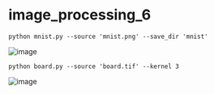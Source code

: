 # image_processing_6

```shell
python mnist.py --source 'mnist.png' --save_dir 'mnist'
```

![image](https://user-images.githubusercontent.com/64268059/124059121-ceaa6380-da3f-11eb-97a8-4d92e7e52aba.png)


```shell
python board.py --source 'board.tif' --kernel 3
```

![image](https://user-images.githubusercontent.com/64268059/124059190-e550ba80-da3f-11eb-8180-6d53f0ef1c4a.png)
